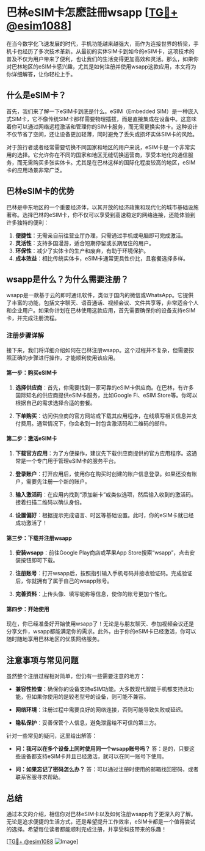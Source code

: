 # 巴林eSIM卡怎麽註冊wsapp [[TG💪+ @esim1088](https://t.me/s/esim1088)]

在当今数字化飞速发展的时代，手机功能越来越强大，而作为连接世界的桥梁，手机卡也经历了多次技术革新。从最初的实体SIM卡到如今的eSIM卡，这项技术的普及不仅为用户带来了便利，也让我们的生活变得更加高效和灵活。那么，如果你对巴林地区的eSIM卡感兴趣，尤其是如何注册并使用wsapp这款应用，本文将为你详细解答，让你轻松上手。

## 什么是eSIM卡？

首先，我们来了解一下eSIM卡到底是什么。eSIM（Embedded SIM）是一种嵌入式SIM卡，它不像传统SIM卡那样需要物理插拔，而是直接集成在设备中。这意味着你可以通过网络远程激活和管理你的SIM卡服务，而无需更换实体卡。这种设计不仅节省了空间，还让设备更加轻薄，同时避免了丢失或损坏实体SIM卡的风险。

对于旅行者或者经常需要切换不同国家和地区的用户来说，eSIM卡是一个非常实用的选择。它允许你在不同的国家和地区无缝切换运营商，享受本地化的通信服务，而无需购买多张实体卡。尤其是在巴林这样的国际化程度较高的地区，eSIM卡的应用场景非常广泛。

## 巴林eSIM卡的优势

巴林是中东地区的一个重要经济体，以其开放的经济政策和现代化的城市基础设施著称。选择巴林的eSIM卡，你不仅可以享受到高速稳定的网络连接，还能体验到许多独特的便利：

1. **便捷性**：无需亲自前往营业厅办理，只需通过手机或电脑即可完成激活。
2. **灵活性**：支持多国漫游，适合短期停留或长期居住的用户。
3. **环保性**：减少了实体卡的生产和废弃，有助于环境保护。
4. **成本效益**：相比传统实体卡，eSIM卡通常更具性价比，且套餐选择多样。

## wsapp是什么？为什么需要注册？

wsapp是一款基于云的即时通讯软件，类似于国内的微信或WhatsApp。它提供了丰富的功能，包括文字聊天、语音通话、视频会议、文件共享等，非常适合个人和企业用户。如果你计划在巴林使用这款应用，首先需要确保你的设备支持eSIM卡，并完成注册流程。

### 注册步骤详解

接下来，我们将详细介绍如何在巴林注册wsapp。这个过程并不复杂，但需要按照正确的步骤进行操作，才能顺利使用该应用。

#### 第一步：购买eSIM卡

1. **选择供应商**：首先，你需要找到一家可靠的eSIM卡供应商。在巴林，有许多国际知名的供应商提供eSIM卡服务，比如Google Fi、eSIM Store等。你可以根据自己的需求选择合适的套餐。
   
2. **下单购买**：访问供应商的官方网站或下载其应用程序，在线填写相关信息并支付费用。通常情况下，你会收到一封包含激活码和二维码的邮件。

#### 第二步：激活eSIM卡

1. **下载官方应用**：为了方便操作，建议先下载供应商提供的官方应用程序。这通常是一个专门用于管理eSIM卡的服务平台。

2. **登录账户**：打开应用后，使用你在购买时创建的账户信息登录。如果还没有账户，需要先注册一个新的账户。

3. **输入激活码**：在应用内找到“添加新卡”或类似选项，然后输入收到的激活码。接着扫描二维码以确认身份。

4. **设置偏好**：根据提示完成语言、时区等基础设置。此时，你的eSIM卡就已经成功激活了！

#### 第三步：下载并注册wsapp

1. **安装wsapp**：前往Google Play商店或苹果App Store搜索“wsapp”，点击安装按钮即可下载。

2. **注册账号**：打开wsapp后，按照指引输入手机号码并接收验证码。完成验证后，你就拥有了属于自己的wsapp账号。

3. **完善资料**：上传头像、填写昵称等信息，使你的账号更加个性化。

#### 第四步：开始使用

现在，你已经准备好开始使用wsapp了！无论是与朋友聊天、参加视频会议还是分享文件，wsapp都能满足你的需求。此外，由于你的eSIM卡已经激活，你可以随时随地享用巴林地区的优质网络服务。

## 注意事项与常见问题

虽然整个注册过程相对简单，但仍有一些需要注意的地方：

- **兼容性检查**：确保你的设备支持eSIM功能。大多数现代智能手机都支持此功能，但如果你使用的是较老型号的设备，则可能不兼容。

- **网络环境**：注册过程中需要良好的网络连接，否则可能导致失败或延迟。

- **隐私保护**：妥善保管个人信息，避免泄露给不可信的第三方。

针对一些常见的疑问，这里给出解答：

- **问：我可以在多个设备上同时使用同一个wsapp账号吗？**
  答：是的，只要这些设备都支持eSIM卡并且已经激活，就可以在同一账号下使用。

- **问：如果忘记了密码怎么办？**
  答：可以通过注册时使用的邮箱找回密码，或者联系客服寻求帮助。

## 总结

通过本文的介绍，相信你对巴林eSIM卡以及如何注册wsapp有了更深入的了解。无论是追求便捷的生活方式，还是希望提升工作效率，eSIM卡都是一个值得尝试的选择。希望每位读者都能顺利完成注册，并享受科技带来的乐趣！

[[TG💪+ @esim1088](https://t.me/s/esim1088) ![Image](https://i.postimg.cc/4NQfJmqS/Snipaste-2025-05-13-00-14-12.png)]
